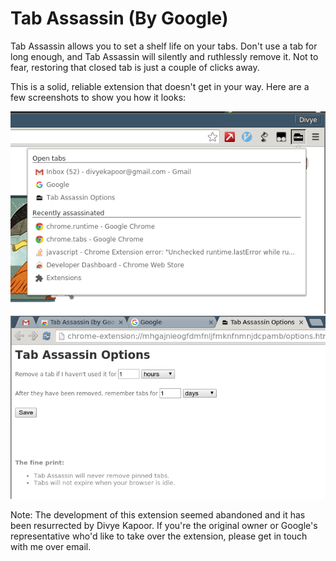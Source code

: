 Tab Assassin (By Google)
========================

Tab Assassin allows you to set a shelf life on your tabs. Don't use a tab for
long enough, and Tab Assassin will silently and ruthlessly remove it. Not to
fear, restoring that closed tab is just a couple of clicks away.

This is a solid, reliable extension that doesn't get in your way.
Here are a few screenshots to show you how it looks:

![Screenshot of menu](tabassassin/images/menu_screenshot_cropped.png)
![Screenshot of options](tabassassin/images/options_screenshot_cropped.png)

Note: The development of this extension seemed abandoned and it has been
resurrected by Divye Kapoor. If you're the original owner or Google's
representative who'd like to take over the extension, please get in touch with
me over email.
